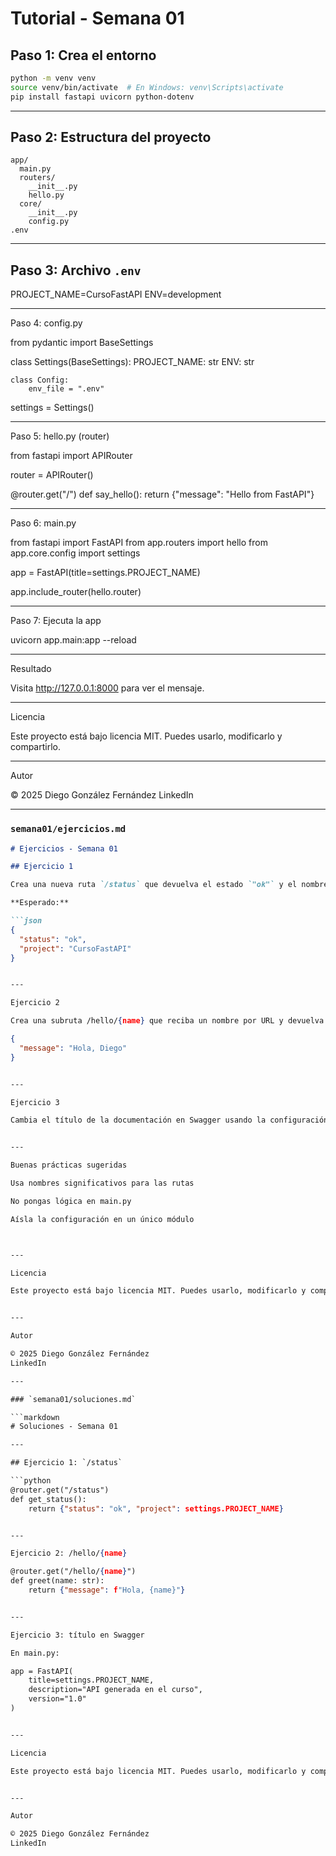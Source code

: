 # Tutorial - Semana 01

## Paso 1: Crea el entorno

```bash
python -m venv venv
source venv/bin/activate  # En Windows: venv\Scripts\activate
pip install fastapi uvicorn python-dotenv
```

---

## Paso 2: Estructura del proyecto

```plaintext
app/
  main.py
  routers/
    __init__.py
    hello.py
  core/
    __init__.py
    config.py
.env
```

---

## Paso 3: Archivo `.env`


PROJECT_NAME=CursoFastAPI
ENV=development


---

Paso 4: config.py

from pydantic import BaseSettings

class Settings(BaseSettings):
    PROJECT_NAME: str
    ENV: str

    class Config:
        env_file = ".env"

settings = Settings()


---

Paso 5: hello.py (router)

from fastapi import APIRouter

router = APIRouter()

@router.get("/")
def say_hello():
    return {"message": "Hello from FastAPI"}


---

Paso 6: main.py

from fastapi import FastAPI
from app.routers import hello
from app.core.config import settings

app = FastAPI(title=settings.PROJECT_NAME)

app.include_router(hello.router)


---

Paso 7: Ejecuta la app

uvicorn app.main:app --reload


---

Resultado

Visita http://127.0.0.1:8000 para ver el mensaje.


---

Licencia

Este proyecto está bajo licencia MIT. Puedes usarlo, modificarlo y compartirlo.


---

Autor

© 2025 Diego González Fernández
LinkedIn

---

### `semana01/ejercicios.md`

```markdown
# Ejercicios - Semana 01

## Ejercicio 1

Crea una nueva ruta `/status` que devuelva el estado `"ok"` y el nombre del proyecto leído desde `.env`.

**Esperado:**

```json
{
  "status": "ok",
  "project": "CursoFastAPI"
}


---

Ejercicio 2

Crea una subruta /hello/{name} que reciba un nombre por URL y devuelva:

{
  "message": "Hola, Diego"
}


---

Ejercicio 3

Cambia el título de la documentación en Swagger usando la configuración desde .env.


---

Buenas prácticas sugeridas

Usa nombres significativos para las rutas

No pongas lógica en main.py

Aísla la configuración en un único módulo



---

Licencia

Este proyecto está bajo licencia MIT. Puedes usarlo, modificarlo y compartirlo.


---

Autor

© 2025 Diego González Fernández
LinkedIn

---

### `semana01/soluciones.md`

```markdown
# Soluciones - Semana 01

---

## Ejercicio 1: `/status`

```python
@router.get("/status")
def get_status():
    return {"status": "ok", "project": settings.PROJECT_NAME}


---

Ejercicio 2: /hello/{name}

@router.get("/hello/{name}")
def greet(name: str):
    return {"message": f"Hola, {name}"}


---

Ejercicio 3: título en Swagger

En main.py:

app = FastAPI(
    title=settings.PROJECT_NAME,
    description="API generada en el curso",
    version="1.0"
)


---

Licencia

Este proyecto está bajo licencia MIT. Puedes usarlo, modificarlo y compartirlo.


---

Autor

© 2025 Diego González Fernández
LinkedIn